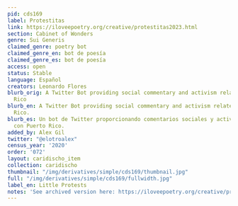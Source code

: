 ```yaml
---
pid: cds169
label: Protestitas
link: https://iloveepoetry.org/creative/protestitas2023.html
section: Cabinet of Wonders
genre: Sui Generis
claimed_genre: poetry bot
claimed_genre_en: bot de poesía
claimed_genre_es: bot de poesía
access: open
status: Stable
language: Español
creators: Leonardo Flores
blurb_orig: A Twitter Bot providing social commentary and activism related to Puerto
  Rico
blurb_en: A Twitter Bot providing social commentary and activism related to Puerto
  Rico.
blurb_es: Un bot de Twitter proporcionando comentarios sociales y activismo relacionado
  con Puerto Rico.
added_by: Alex Gil
twitter: "@elotroalex"
census_year: '2020'
order: '072'
layout: caridischo_item
collection: caridischo
thumbnail: "/img/derivatives/simple/cds169/thumbnail.jpg"
full: "/img/derivatives/simple/cds169/fullwidth.jpg"
label_en: Little Protests
notes: 'See archived version here: https://iloveepoetry.org/creative/protestitas2023.html'
---
```

